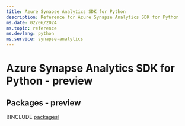 ```yaml
---
title: Azure Synapse Analytics SDK for Python
description: Reference for Azure Synapse Analytics SDK for Python
ms.date: 02/06/2024
ms.topic: reference
ms.devlang: python
ms.service: synapse-analytics
---
```

# Azure Synapse Analytics SDK for Python - preview
## Packages - preview
[!INCLUDE [packages](synapse-analytics-index.md)]